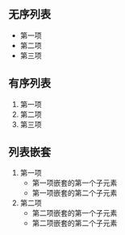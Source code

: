 ## 无序列表

<!--
  *、+、- 后面加空格
-->

- 第一项
- 第二项
- 第三项

## 有序列表

<!-- 使用数字加. -->

1.  第一项
2.  第二项
3.  第三项

## 列表嵌套

<!-- 在子列表的前面加四个空格 -->

1. 第一项
   - 第一项嵌套的第一个子元素
   - 第一项嵌套的第二个子元素
2. 第二项
   - 第二项嵌套的第一个子元素
   - 第二项嵌套的第二个子元素
